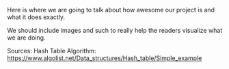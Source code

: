 Here is where we are going to talk about how awesome our project is and what it does exactly.

We should include images and such to really help the readers visualize what we are doing.

Sources:
Hash Table Algorithm:
https://www.algolist.net/Data_structures/Hash_table/Simple_example
